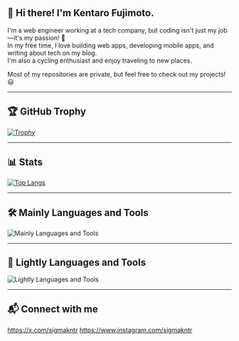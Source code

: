 ## 👋 Hi there! I'm Kentaro Fujimoto.
I'm a web engineer working at a tech company, but coding isn't just my job—it's my passion! 🚀  
In my free time, I love building web apps, developing mobile apps, and writing about tech on my blog.  
I'm also a cycling enthusiast and enjoy traveling to new places.

Most of my repositories are private, but feel free to check out my projects! 😃

---

## 🏆 GitHub Trophy

[![Trophy](https://github-profile-trophy.vercel.app/?username=sigmakntr&theme=darkhub&margin-w=15&margin-h=15&no-bg=true)](https://github.com/ryo-ma/github-profile-trophy)

---

## 📊 Stats

[![Top Langs](https://github-readme-stats.vercel.app/api/top-langs/?username=sigmakntr&layout=compact&theme=dark)](https://github.com/anuraghazra/github-readme-stats)

---

## 🛠️ Mainly Languages and Tools
![Mainly Languages and Tools](https://skillicons.dev/icons?i=aws,firebase,supabase,gcp,terraform)

---

## 🧪 Lightly Languages and Tools
![Lightly Languages and Tools](https://skillicons.dev/icons?i=typescript,vuejs,nextjs,nestjs,react)

---

## 📬 Connect with me
https://x.com/sigmakntr
https://www.instagram.com/sigmakntr
